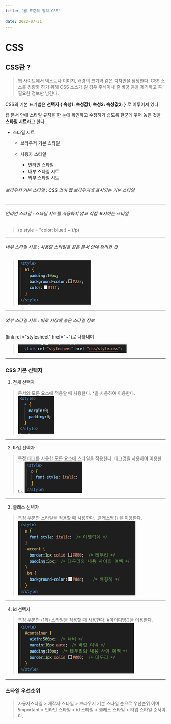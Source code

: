 ```yaml
---
title: "웹 표준의 정석 CSS"

date: 2022-07-31
---
```


# CSS

## CSS란 ?
> 웹 사이트에서 텍스트나 이미지, 배경의 크기와 같은 디자인을 담당한다.
> CSS 소스를 경량화 하기 위해 CSS 소스가 길 경우 주석이나 줄 바꿈 등을 제거하고 꼭 필요한 정보만 남긴다.

CSS의 기본 표기법은 <b> 선택자 { 속성1: 속성값1; 속성2: 속성값2; }</b> 로 이루어져 있다.

웹 문서 안에 스타일 규칙을 한 눈에 확인하고 수정하기 쉽도록 한군데 묶어 놓은 것을 **스타일 시트**라고 한다.
* 스타일 시트
  * 브라우저 기본 스타일

  * 사용자 스타일
    * 인라인 스타일
    * 내부 스타일 시트
    * 외부 스타일 시트

###### 브라우저 기본 스타일 : CSS 없이 웹 브라우저에 표시되는 기본 스타일
***
###### 인라인 스타일 : 스타일 시트를 사용하지 않고 직접 표시하는 스타일
> (p style = "color: blue;) ~ (/p)
***
###### 내부 스타일 시트 : 사용할 스타일을 같은 문서 안에 정리한 것
>![instylesheet](/assets/img/css%20img/instylesheet.PNG)
***
###### 외부 스타일 시트 : 따로 저장해 놓은 스타일 정보
(link rel ="stylesheet" href="~")로 나타내며
>![outstylesheet](/assets/img/css%20img/outstylesheet.PNG)

***

### CSS 기본 선택자
 1. 전체 선택자
 > 문서의 모든 요소에 적용할 때 사용한다. *을 사용하여 이용한다.
 >![all](/assets/img/css%20img/all.PNG)
 
 ***

 2. 타입 선택자
 > 특정 태그를 사용한 모든 요소에 스타일을 적용한다. 태그명을 사용하여 이용한다.
 >![type](/assets/img/css%20img/type.PNG)

 ***

 3. 클래스 선택자
 > 특정 부분만 스타일을 적용할 때 사용한다. .클래스명{} 을 이용한다.
 >![class](/assets/img/css%20img/class.PNG)
 
 ***

 4. id 선택자
 > 특정 부분만 (1회) 스타일을 적용할 때 사용한다. #아이디명{}을 이용한다.
 >![id](/assets/img/css%20img/id.PNG)

 ***


### 스타일 우선순위
> 사용자스타일 > 제작자 스타일 > 브라우저 기본 스타일
순으로 우선순위 이며
> !important > 인라인 스타일 > id 스타일 > 클래스 스타일 > 타입 스타일 
순서이다.


